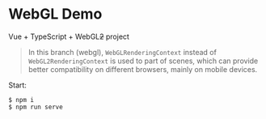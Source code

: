 # WebGL Demo

Vue + TypeScript + WebGL~~2~~ project
> In this branch (webgl), `WebGLRenderingContext` instead of `WebGL2RenderingContext` is used to part of scenes, which can provide better compatibility on different browsers, mainly on mobile devices.

Start:

```shell
$ npm i
$ npm run serve
```
